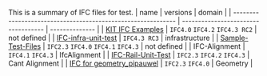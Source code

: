 This is a summary of IFC files for test.
| name                                                         | versions                            | domain         |
| ------------------------------------------------------------ | ----------------------------------- | -------------- |
| [KIT IFC Examples](https://www.ifcwiki.org/index.php?title=KIT_IFC_Examples) | `IFC4.0` `IFC4.2` `IFC4.3 RC2`      | not defined    |
| [IFC-infra-unit-test](https://github.com/bSI-InfraRoom/IFC-infra-unit-test) | `IFC4.3 RC3`                        | infrastructure |
| [Sample-Test-Files](https://github.com/buildingSMART/Sample-Test-Files) | `IFC2.3` `IFC4.0` `IFC4.1` `IFC4.3` | not defined    |
| IFC-Alignment                                                | `IFC4.1` `IFC4.3`                   | IfcAlignment   |
| [IFC-Rail-Unit-Test](https://github.com/BenzclyZhang/IFC-Rail-Unit-Test) | `IFC2.3` `IFC4.2` `IFC4.3`          | Cant Alignment |
| [IFC for geometry_pipauwel](https://users.ugent.be/~pipauwel/AUTCON2017_ifclists/0_IFCSPF/) | `IFC2.3` `IFC4.0`                   | Geometry       |
